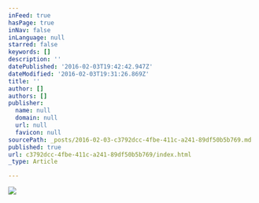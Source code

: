 ```yaml
---
inFeed: true
hasPage: true
inNav: false
inLanguage: null
starred: false
keywords: []
description: ''
datePublished: '2016-02-03T19:42:42.947Z'
dateModified: '2016-02-03T19:31:26.869Z'
title: ''
author: []
authors: []
publisher:
  name: null
  domain: null
  url: null
  favicon: null
sourcePath: _posts/2016-02-03-c3792dcc-4fbe-411c-a241-89df50b5b769.md
published: true
url: c3792dcc-4fbe-411c-a241-89df50b5b769/index.html
_type: Article

---
```

![](https://the-grid-user-content.s3-us-west-2.amazonaws.com/c990f183-530c-4ebb-8b12-51c41934327f.png)
